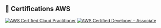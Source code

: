 ## 🏅 Certifications AWS

[![AWS Certified Cloud Practitioner](https://images.credly.com/size/110x110/images/8e92a8f2-00a3-4df1-8e8f-efb6b60b7c7a/image.png)](https://www.credly.com/badges/daa58c20-6dc3-4522-9e5c-8a2394e1d464)
[![AWS Certified Developer – Associate](https://images.credly.com/size/110x110/images/8b6e0c9e-473d-4f75-b05e-9f6c39a89b43/image.png)](https://www.credly.com/badges/307d2952-2756-4883-affd-98030e32169a)
